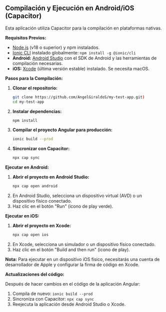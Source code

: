 ## Compilación y Ejecución en Android/iOS (Capacitor)

Esta aplicación utiliza Capacitor para la compilación en plataformas nativas.

**Requisitos Previos:**

*   [Node.js](https://nodejs.org/) (v18 o superior) y npm instalados.
*   [Ionic CLI](https://ionicframework.com/docs/cli) instalado globalmente: `npm install -g @ionic/cli`
*   **Android:** [Android Studio](https://developer.android.com/studio) con el SDK de Android y las herramientas de compilación necesarias.
*   **iOS:** [Xcode](https://developer.apple.com/xcode/) (última versión estable) instalado. Se necesita macOS.

**Pasos para la Compilación:**

1.  **Clonar el repositorio:**
    ```bash
    git clone https://github.com/AngelGiraldoS/my-test-app.git)
    cd my-test-app
    ```

2.  **Instalar dependencias:**
    ```bash
    npm install
    ```

3.  **Compilar el proyecto Angular para producción:**
    ```bash
    ionic build --prod
    ```

4.  **Sincronizar con Capacitor:**
    ```bash
    npx cap sync
    ```

**Ejecutar en Android:**

1.  **Abrir el proyecto en Android Studio:**
    ```bash
    npx cap open android
    ```
2.  En Android Studio, selecciona un dispositivo virtual (AVD) o un dispositivo físico conectado.
3.  Haz clic en el botón "Run" (icono de play verde).

**Ejecutar en iOS:**

1.  **Abrir el proyecto en Xcode:**
    ```bash
    npx cap open ios
    ```
2.  En Xcode, selecciona un simulador o un dispositivo físico conectado.
3.  Haz clic en el botón "Build and then run" (icono de play).

**Nota:** Para ejecutar en un dispositivo iOS físico, necesitarás una cuenta de desarrollador de Apple y configurar la firma de código en Xcode.

**Actualizaciones del código:**

Después de hacer cambios en el código de la aplicación Angular:

1.  Compila de nuevo: `ionic build --prod`
2.  Sincroniza con Capacitor: `npx cap sync`
3.  Reejecuta la aplicación desde Android Studio o Xcode.
